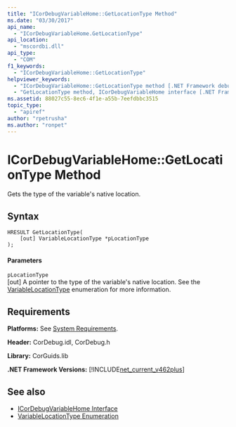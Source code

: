 ```yaml
---
title: "ICorDebugVariableHome::GetLocationType Method"
ms.date: "03/30/2017"
api_name: 
  - "ICorDebugVariableHome.GetLocationType"
api_location: 
  - "mscordbi.dll"
api_type: 
  - "COM"
f1_keywords: 
  - "ICorDebugVariableHome::GetLocationType"
helpviewer_keywords: 
  - "ICorDebugVariableHome::GetLocationType method [.NET Framework debugging]"
  - "GetLocationType method, ICorDebugVariableHome interface [.NET Framework debugging]"
ms.assetid: 88027c55-8ec6-4f1e-a55b-7eefdbbc3515
topic_type: 
  - "apiref"
author: "rpetrusha"
ms.author: "ronpet"
---
```

# ICorDebugVariableHome::GetLocationType Method
Gets the type of the variable's native location.  
  
## Syntax  
  
```  
HRESULT GetLocationType(  
    [out] VariableLocationType *pLocationType  
);  
```  
  
#### Parameters  
 `pLocationType`  
 [out] A pointer to the type of the variable's native location.  See the [VariableLocationType](../../../../docs/framework/unmanaged-api/debugging/variablelocationtype-enumeration.md) enumeration for more information.  
  
## Requirements  
 **Platforms:** See [System Requirements](../../../../docs/framework/get-started/system-requirements.md).  
  
 **Header:** CorDebug.idl, CorDebug.h  
  
 **Library:** CorGuids.lib  
  
 **.NET Framework Versions:** [!INCLUDE[net_current_v462plus](../../../../includes/net-current-v462plus-md.md)]  
  
## See also
- [ICorDebugVariableHome Interface](../../../../docs/framework/unmanaged-api/debugging/icordebugvariablehome-interface.md)
- [VariableLocationType Enumeration](../../../../docs/framework/unmanaged-api/debugging/variablelocationtype-enumeration.md)
